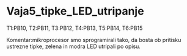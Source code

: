 # Vaja5_tipke_LED_utripanje
T1:PB10, 
T2:PB11, 
T3:PB12, 
T4:PB13, 
T5:PB14, 
T6:PB15

Komentar:mikroprocesor smo sprogramirali tako, da bosta ob pritisku ustrezne tipke, zelena in modra LED utripali po opisu.

